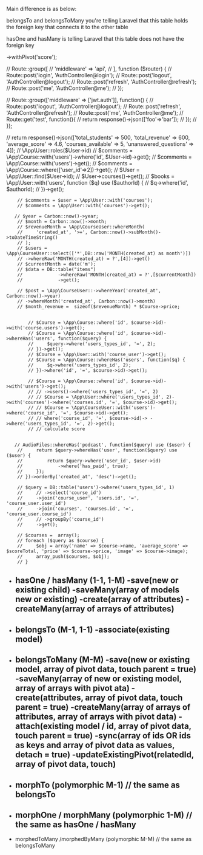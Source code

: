 Main difference is as below:

belongsTo and belongsToMany you're telling Laravel that this table holds the foreign key that connects it to the other table

hasOne and hasMany is telling Laravel that this table does not have the foreign key


->withPivot('score');

// Route::group([
//     'middleware' => 'api',
// ], function ($router) {
//     Route::post('login', 'AuthController@login');
//     Route::post('logout', 'AuthController@logout');
//     Route::post('refresh', 'AuthController@refresh');
//     Route::post('me', 'AuthController@me');
// });


// Route::group(['middleware' => ['jwt.auth']], function() {
//     Route::post('logout', 'AuthController@logout');
//     Route::post('refresh', 'AuthController@refresh');
//     Route::post('me', 'AuthController@me');
//     Route::get('test', function(){
//         return response()->json(['foo'=>'bar']);
//     });
// });







// return response()->json(['total_students' => 500, 'total_revenue' => 600, 'average_score' => 4.6, 'courses_available' => 5, 'unanswered_questions' => 4]);
        // \App\User::roles($User->id)
        // $comments = \App\Course::with('users')->where('id', $User->id)->get();
        // $comments = \App\Course::with('users')->get();
        // $comments = \App\Course::where(['user_id'=>2])->get();
        // $User = \App\User::find($User->id);
        // $User->courses()->get();
        // $books = \App\User::with('users', function ($q) use ($authorId) {
        //     $q->where('id', $authorId);
        // })->get();



        // $comments = $user = \App\User::with('courses');
        // $comments = \App\User::with('courses')->get();

       // $year = Carbon::now()->year;
        // $month = Carbon::now()->month;
        // $revenueMonth = \App\CourseUser::whereMonth(
        //     'created_at', '>=', Carbon::now()->subMonth()->toDateTimeString()
        // );
        // $users = \App\CourseUser::select(['*',DB::raw('MONTH(created_at) as month')])
        // ->whereRaw('MONTH(created_at) = ?',[4])->get()
        // $currentMonth = date('m');
        // $data = DB::table("items")
        //             ->whereRaw('MONTH(created_at) = ?',[$currentMonth])
        //             ->get();

        // $post = \App\CourseUser::->whereYear('created_at', Carbon::now()->year)
        // ->whereMonth('created_at', Carbon::now()->month)
        // $month_revenue =  sizeof($revenueMonth) * $Course->price;


            // $Course = \App\Course::where('id', $course->id)->with('course.users')->get();
            // $Course = \App\Course::where('id', $course->id)->whereHas('users', function($query) {
            //     $query->where('users_types_id', '=', 2);
            // })->get();
            // $Course = \App\User::with('course_user')->get();
            // $Course = \App\Course::whereHas('users', function($q) {
            //     $q->where('users_types_id', 2);
            // })->where('id', '=', $course->id)->get();

            // $Course = \App\Course::where('id', $course->id)->with('users')->get();
            // // ->users()->where('users_types_id', '=', 2)
            // // $Course = \App\User::where('users_types_id', 2)->with('courses')->where('courses.id', '=', $course->id)->get();
            // // $Course = \App\CourseUser::with('users')->where('course_id', '=', $course->id)->get();
            // // where('course_id', '=', $course->id)-> ->where('users_types_id', '=', 2)->get();
            // // calculate score


       // AudioFiles::whereHas('podcast', function($query) use ($user) {
        //     return $query->whereHas('user', function($query) use ($user) {
        //         return $query->where('user_id', $user->id)
        //             ->where('has_paid', true);
        //     });
        // })->orderBy('created_at', 'desc')->get();

        // $query = DB::table('users')->where('users_types_id', 1)
        //     // ->select('course_id')
        //     ->join('course_user', 'users.id', '=', 'course_user.user_id')
        //     ->join('courses', 'courses.id', '=', 'course_user.course_id')
        //     // ->groupBy('course_id')
        //     ->get();

        // $courses =  array();
        // foreach ($query as $course) {
        //     $obj = array('name' => $course->name, 'average_score' => $scoreTotal, 'price' => $course->price, 'image' => $course->image);
        //     array_push($courses, $obj);
        // }



 * hasOne / hasMany (1-1, 1-M)
    -save(new or existing child)
    -saveMany(array of models new or existing)
    -create(array of attributes)
    -createMany(array of arrays of attributes)
    ---------------------------------------------------------------------------

 * belongsTo (M-1, 1-1)
    -associate(existing model)
    ---------------------------------------------------------------------------

 *  belongsToMany (M-M)
    -save(new or existing model, array of pivot data, touch parent = true)
    -saveMany(array of new or existing model, array of arrays with pivot ata)
    -create(attributes, array of pivot data, touch parent = true)
    -createMany(array of arrays of attributes, array of arrays with pivot data)
    -attach(existing model / id, array of pivot data, touch parent = true)
    -sync(array of ids OR ids as keys and array of pivot data as values, detach = true)
    -updateExistingPivot(relatedId, array of pivot data, touch)
    ---------------------------------------------------------------------------

 *  morphTo (polymorphic M-1)
    // the same as belongsTo
    ---------------------------------------------------------------------------

 *  morphOne / morphMany (polymorphic 1-M)
    // the same as hasOne / hasMany
    ---------------------------------------------------------------------------

 *  morphedToMany /morphedByMany (polymorphic M-M)
    // the same as belongsToMany

